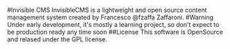 #Invisible CMS
InvisibleCMS is a lightweight and open source content management system created by Francesco @fzaffa Zaffaroni.
#Warning
Under early development, it's mostly a learning project, so don't expect to be production ready any time soon
##License
This software is OpenSource and relased under the GPL license.
